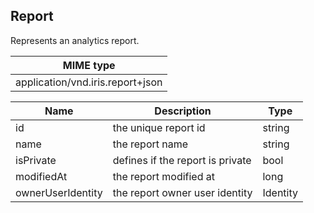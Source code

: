## Report

Represents an analytics report.

| MIME type                                 |
|-------------------------------------------|
| application/vnd.iris.report+json |

| Name                     | Description                                    | Type                         |
|--------------------------|------------------------------------------------|------------------------------|
| id                       | the unique report id                           | string                       |
| name                     | the report name                                | string                       |
| isPrivate                | defines if the report is private               | bool                         |
| modifiedAt               | the report modified at                         | long                         |
| ownerUserIdentity        | the report owner user identity                 | Identity                     |